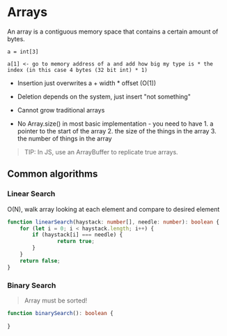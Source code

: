 # Arrays

An array is a contiguous memory space that contains a certain amount of bytes.

```
a = int[3]

a[1] <- go to memory address of a and add how big my type is * the index (in this case 4 bytes (32 bit int) * 1)
```
- Insertion just overwrites a + width * offset (O(1))

- Deletion depends on the system, just insert "not something"

- Cannot grow traditional arrays

- No Array.size() in most basic implementation - you need to have 1. a pointer to the start of the array 2. the size of the things in the array 3. the number of things in the array

> TIP: In JS, use an ArrayBuffer to replicate true arrays.

## Common algorithms

### Linear Search

O(N), walk array looking at each element and compare to desired element

```ts
function linearSearch(haystack: number[], needle: number): boolean {
    for (let i = 0; i < haystack.length; i++) {
        if (haystack[i] === needle) {
                return true;
        }
    }
    return false;
}
```

### Binary Search

> Array must be sorted!

```ts
function binarySearch(): boolean {
     
}
```
